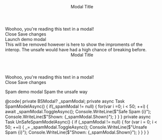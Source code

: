 ﻿<BSModal DataId="modal1">
    <Header>Modal Title</Header>
    <Content>Woohoo, you're reading this text in a modal!</Content>
    <Footer Context="modal">
        <BSButton MarginStart="Margins.Auto" Color="BSColor.Secondary" @onclick="modal.HideAsync">Close</BSButton>
        <BSButton Color="BSColor.Primary">Save changes</BSButton>
    </Footer>
</BSModal>
<BSButton Color="BSColor.Primary" Target="modal1">Launch demo modal</BSButton>

<div>This will be removed however is here to show the improments of the interop. The unsafe would have had a high chance of breaking before.</div>
<BSModal @ref="_spamModal">
    <Header>Modal Title</Header>
    <Content>Woohoo, you're reading this text in a modal!</Content>
    <Footer Context="modal">
        <BSButton MarginStart="Margins.Auto" Color="BSColor.Secondary" @onclick="modal.HideAsync">Close</BSButton>
        <BSButton Color="BSColor.Primary">Save changes</BSButton>
    </Footer>
</BSModal>

<BSButton Color="BSColor.Warning" OnClick="SpamModelAsync" >Spam demo modal</BSButton>
<BSButton Color="BSColor.Danger" OnClick="UnSafeSpamModelAsync">Spam the unsafe way</BSButton>

@code{
    private BSModal? _spamModal;
    private async Task SpamModelAsync()
    {
        if(_spamModal != null)
        {
            for(var i =0; i < 50; ++i)
            {
                await _spamModal.ToggleAsync();
                Console.WriteLine($"Safe Spam {i}");
                Console.WriteLine($"Shown: {_spamModal.Shown}");
            }
        }
    }
    private async Task UnSafeSpamModelAsync()
    {
        if (_spamModal != null)
        {
            for (var i = 0; i < 50; ++i)
            {
                _= _spamModal.ToggleAsync();
                Console.WriteLine($"Unsafe Spam {i}");
                Console.WriteLine($"Shown: {_spamModal.Shown}");
            }
        }
    }
}